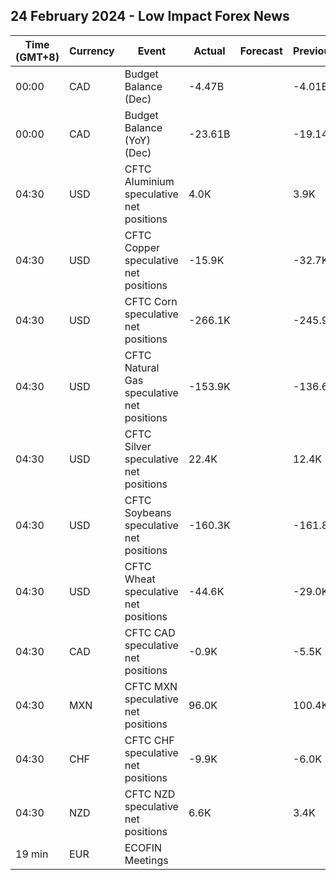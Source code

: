## 24 February 2024 - Low Impact Forex News

| Time (GMT+8) | Currency | Event | Actual | Forecast | Previous |
|------|----------|-------|--------|----------|----------|
| 00:00 | CAD | Budget Balance (Dec) | -4.47B |  | -4.01B |
| 00:00 | CAD | Budget Balance (YoY) (Dec) | -23.61B |  | -19.14B |
| 04:30 | USD | CFTC Aluminium speculative net positions | 4.0K |  | 3.9K |
| 04:30 | USD | CFTC Copper speculative net positions | -15.9K |  | -32.7K |
| 04:30 | USD | CFTC Corn speculative net positions | -266.1K |  | -245.9K |
| 04:30 | USD | CFTC Natural Gas speculative net positions | -153.9K |  | -136.6K |
| 04:30 | USD | CFTC Silver speculative net positions | 22.4K |  | 12.4K |
| 04:30 | USD | CFTC Soybeans speculative net positions | -160.3K |  | -161.8K |
| 04:30 | USD | CFTC Wheat speculative net positions | -44.6K |  | -29.0K |
| 04:30 | CAD | CFTC CAD speculative net positions | -0.9K |  | -5.5K |
| 04:30 | MXN | CFTC MXN speculative net positions | 96.0K |  | 100.4K |
| 04:30 | CHF | CFTC CHF speculative net positions | -9.9K |  | -6.0K |
| 04:30 | NZD | CFTC NZD speculative net positions | 6.6K |  | 3.4K |
| 19 min | EUR | ECOFIN Meetings |  |  |  |
